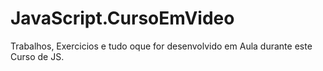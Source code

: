 # JavaScript.CursoEmVideo
 Trabalhos, Exercicios e tudo oque for desenvolvido em Aula durante este Curso de JS. 
